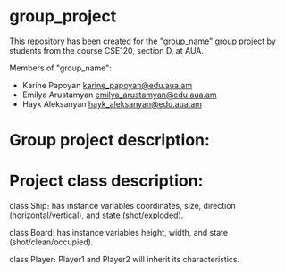 # group_project
This repository has been created for the "group_name" group project by students from the course CSE120, section D, at AUA.

Members of "group_name":
   - Karine Papoyan       <karine_papoyan@edu.aua.am>
   - Emilya Arustamyan    <emilya_arustamyan@edu.aua.am>
   - Hayk Aleksanyan      <hayk_aleksanyan@edu.aua.am>

# Group project description:


# Project class description:
class Ship։ has instance variables coordinates, size, direction (horizontal/vertical), and state (shot/exploded)․

class Board: has instance variables height, width, and state (shot/clean/occupied).

class Player։ Player1 and Player2 will inherit its characteristics.

